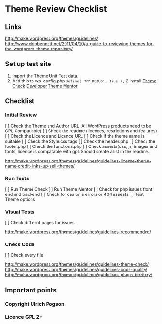 # Theme Review Checklist

## Links
http://make.wordpress.org/themes/guidelines/
http://www.chipbennett.net/2011/04/20/a-guide-to-reviewing-themes-for-the-wordpress-theme-repository/

## Set up test site

1. Import the [Theme Unit Test data](http://codex.wordpress.org/Theme_Unit_Test).
1. Add this to wp-config.php
`define( 'WP_DEBUG', true );`
2 Install
[Theme Check](http://wordpress.org/plugins/theme-check/)
[Developer](http://wordpress.org/plugins/developer/)
[Theme Mentor](http://wordpress.org/plugins/theme-mentor/)

## Checklist

### Initial Review

 [ ] Check the Theme and Author URL (All WordPress products need to be GPL Compatiable)
 [ ] Check the readme (licences, restrictions and features)
 [ ] Check the Licence and Licence URL
 [ ] Check if the theme name is suitable
 [ ] Check the Style.css tags
 [ ] Check the header.php
 [ ] Check the footer.php
 [ ] Check the functions.php
 [ ] Check assests(css, js, images and fonts) licence is compatable with gpl. Should create a list in the readme.

 http://make.wordpress.org/themes/guidelines/guidelines-license-theme-name-credit-links-up-sell-themes/

### Run Tests

 [ ] Run Theme Check
 [ ] Run Theme Mentor
 [ ] Check for php issues front end and backend
 [ ] Check for css or js errors or 404 assests
 [ ] Test Theme options

### Visual Tests

 [ ] Check diffiernt pages for issues

http://make.wordpress.org/themes/guidelines/guidelines-recommended/

### Check Code
 [ ] Check every file

 http://make.wordpress.org/themes/guidelines/guidelines-theme-check/
 http://make.wordpress.org/themes/guidelines/guidelines-code-quality/
 http://make.wordpress.org/themes/guidelines/guidelines-plugin-territory/


## Important points




### Copyright Ulrich Pogson
### Licence GPL 2+
